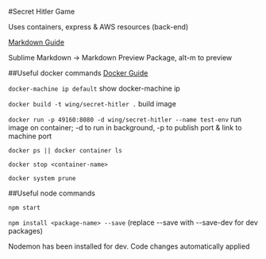 #Secret Hitler Game

Uses containers, express & AWS resources (back-end)

[Markdown Guide](https://github.com/adam-p/markdown-here/wiki/Markdown-Cheatsheet)

Sublime Markdown -> Markdown Preview Package, alt-m to preview


##Useful docker commands 
[Docker Guide](https://nodejs.org/en/docs/guides/nodejs-docker-webapp/)


`docker-machine ip default` show docker-machine ip

`docker build -t wing/secret-hitler .` build image

`docker run -p 49160:8080 -d wing/secret-hitler --name test-env` run image on container; -d to run in background, -p to publish port & link to machine port

`docker ps || docker container ls`

`docker stop <container-name>`

`docker system prune`




##Useful node commands

`npm start`

`npm install <package-name> --save` (replace --save with --save-dev for dev packages)

Nodemon has been installed for dev. Code changes automatically applied
